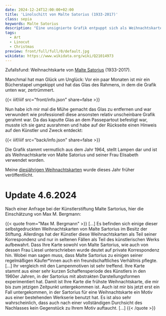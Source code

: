 ```yaml
---
date: 2024-12-24T12:00:00+02:00
title: 'Linolschitt von Malte Satorius (1933-2017)'
class: sepia
keywords: Malte Satorius
description: "Eine unsignierte Grafik entpuppt sich als Weihnachtskarte von Malte Satorius"
tags:
  - Art
  - Linocut
  - Christmas
preview: front/full/full/0/default.jpg
wikidata: https://www.wikidata.org/wiki/Q21014973
---
```


Zufallsfund: Weihnachtskarte von [Malte Satorius](https://de.wikipedia.org/wiki/Malte_Sartorius) (1933-2017).
<!--more-->

Manchmal hat man Glück um Unglück: Vor ein paar Monaten ist mir ein Bücherstapel umgekippt und hat das Glas des Rahmens, in dem die Grafik unten war, zertrümmert.

{{< iiif/iiif src="front/info.json" share=false >}}

Nun habe ich mir mal die Mühe gemacht das Glas zu entfernen und war verwundert wie professionell diese ansonsten relativ unscheinbare Grafik gerahmt war. Da das kaputte Glas an dem Passepartout befestigt war, musste ich sie ganz ausrahmen und habe auf der Rückseite einen Hinweis auf den Künstler und Zweck entdeckt:

{{< iiif/iiif src="back/info.json" share=false >}}

Die Grafik stammt vermutlich aus dem Jahr 1964, stellt Lampen dar und ist als Weihnachtskarte von Malte Satorius und seiner Frau Elisabeth verwendet worden.

Meine [diesjährigen Weihnachtskarten](/post/christmas-2024/) wurde dieses Jahr früher veröffentlicht.

# Update 4.6.2024

Nach einer Anfrage bei der Künstlerstiftung Malte Sartorius, hier die Einschätzung von Max M. Bergmann:

{{< quote from="Max M. Bergmann" >}}
[...]
Es befinden sich einige dieser selbstgedruckten Weihnachtskarten von Malte Sartorius im Besitz der Stiftung. Allerdings hat der Künstler diese Weihnachtskarten als Teil seiner Korrespondenz und nur in seltenen Fällen als Teil des künstlerischen Werks aufbewahrt. Dass Ihre Karte sowohl von Malte Sartorius, wie auch von dessen Frau Liesel unterschrieben wurde deutet auf private Korrespondenz hin. Wobei man sagen muss, dass Malte Sartorius zu einigen seiner regelmäßigen Käufer*innen auch ein freundschaftliches Verhältnis pflegte.
[...]
Ihr vergleich mit den Lampenmotiven ist sehr treffend. Ihre Karte stammt aus einer sehr kurzen Schaffensperiode des Künstlers in den 1960er Jahren, in der Sartorius mit abstrakten Darstellungsformen experimentiert hat. Damit ist Ihre Karte die frühste Weihnachtskarte, die mir bis zum jetzigen Zeitpunkt untergekommen ist. Auch ist mir bis jetzt erst ein Fall untergekommen, in der Sartorius für eine Weihnachtskarte ein Motiv aus einer bestehenden Werkserie benutzt hat. Es ist also sehr wahrscheinlich, dass auch nach einer vollständigen Durchsicht des Nachlasses kein Gegenstück zu Ihrem Motiv auftaucht.
[...]
{{< /quote >}}